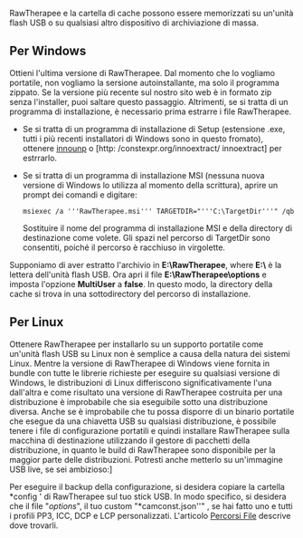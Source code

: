 RawTherapee e la cartella di cache possono essere memorizzati su
un'unità flash USB o su qualsiasi altro dispositivo di archiviazione di
massa.

## Per Windows

Ottieni l'ultima versione di RawTherapee. Dal momento che lo vogliamo
portatile, non vogliamo la sersione autoinstallante, ma solo il
programma zippato. Se la versione più recente sul nostro sito web è in
formato zip senza l'installer, puoi saltare questo passaggio.
Altrimenti, se si tratta di un programma di installazione, è necessario
prima estrarre i file RawTherapee.

- Se si tratta di un programma di installazione di Setup (estensione
  .exe, tutti i più recenti installatori di Windows sono in questo
  fromato), ottenere [innounp](http://innounp.sourceforge.net/) o
  \[http: /constexpr.org/innoextract/ innoextract\] per estrrarlo.
- Se si tratta di un programma di installazione MSI (nessuna nuova
  versione di Windows lo utilizza al momento della scrittura), aprire un
  prompt dei comandi e digitare:

      msiexec /a '''RawTherapee.msi''' TARGETDIR="'''C:\TargetDir'''" /qb

  Sostituire il nome del programma di installazione MSI e della
  directory di destinazione come volete. Gli spazi nel percorso di
  TargetDir sono consentiti, poiché il percorso è racchiuso in
  virgolette.

Supponiamo di aver estratto l'archivio in **E:\RawTherapee**, where
**E:\\** è la lettera dell'unità flash USB. Ora apri il file
**E:\RawTherapee\options** e imposta l'opzione **MultiUser** a
**false**. In questo modo, la directory della cache si trova in una
sottodirectory del percorso di installazione.

## Per Linux

Ottenere RawTherapee per installarlo su un supporto portatile come
un'unità flash USB su Linux non è semplice a causa della natura dei
sistemi Linux. Mentre la versione di RawTherapee di Windows viene
fornita in bundle con tutte le librerie richieste per eseguire su
qualsiasi versione di Windows, le distribuzioni di Linux differiscono
significativamente l'una dall'altra e come risultato una versione di
RawTherapee costruita per una distribuzione è improbabile che sia
eseguibile sotto una distribuzione diversa. Anche se è improbabile che
tu possa disporre di un binario portatile che esegue da una chiavetta
USB su qualsiasi distribuzione, è possibile tenere i file di
configurazione portatili e quindi installare RawTherapee sulla macchina
di destinazione utilizzando il gestore di pacchetti della distribuzione,
in quanto le build di RawTherapee sono disponibile per la maggior parte
delle distribuzioni. Potresti anche metterlo su un'immagine USB live, se
sei ambizioso:\]

Per eseguire il backup della configurazione, si desidera copiare la
cartella *config ' di RawTherapee sul tuo stick USB. In modo specifico,
si desidera che il file "*options*", il tuo custom "*camconst.json''" ,
se hai fatto uno e tutti i profili PP3, ICC, DCP e LCP personalizzati.
L'articolo [Percorsi File](File_Paths/it "wikilink") descrive dove
trovarli.